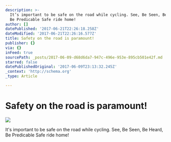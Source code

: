 ```yaml
---
description: >-
  It’s important to be safe on the road while cycling. See, Be Seen, Be Heard,
  Be Predicable Safe ride home!
author: []
datePublished: '2017-06-21T22:26:18.258Z'
dateModified: '2017-06-21T22:26:16.577Z'
title: Safety on the road is paramount!
publisher: {}
via: {}
inFeed: true
sourcePath: _posts/2017-06-09-d68d6da7-947c-496e-953e-895cb501e42f.md
starred: false
datePublishedOriginal: '2017-06-09T23:13:32.245Z'
_context: 'http://schema.org'
_type: Article

---
```

# Safety on the road is paramount!
![](https://the-grid-user-content.s3-us-west-2.amazonaws.com/09a0fd05-a81e-4f61-9301-37874cab8807.jpg)

It's important to be safe on the road while cycling. See, Be Seen, Be Heard, Be Predicable Safe ride home!